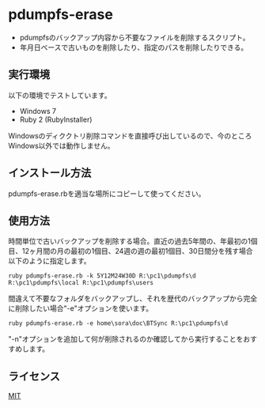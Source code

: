 pdumpfs-erase
==============

- pdumpfsのバックアップ内容から不要なファイルを削除するスクリプト。
- 年月日ベースで古いものを削除したり、指定のパスを削除したりできる。


## 実行環境

以下の環境でテストしています。

- Windows 7
- Ruby 2 (RubyInstaller)

Windowsのディククトリ削除コマンドを直接呼び出しているので、今のところWindows以外では動作しません。

## インストール方法

pdumpfs-erase.rbを適当な場所にコピーして使ってください。

## 使用方法

時間単位で古いバックアップを削除する場合。直近の過去5年間の、年最初の1個目、12ヶ月間の月の最初の1個目、24週の週の最初1個目、30日間分を残す場合以下のように指定します。

```
ruby pdumpfs-erase.rb -k 5Y12M24W30D R:\pc1\pdumpfs\d R:\pc1\pdumpfs\local R:\pc1\pdumpfs\users
```

間違えて不要なフォルダをバックアップし、それを歴代のバックアップから完全に削除したい場合"-e"オプションを使います。

```
ruby pdumpfs-erase.rb -e home\sora\doc\BTSync R:\pc1\pdumpfs\d
```

"-n"オプションを追加して何が削除されるのか確認してから実行することをおすすめします。

## ライセンス

[MIT](https://github.com/tcnksm/tool/blob/master/LICENCE)
